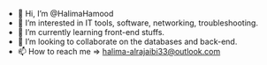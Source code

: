 - 👋 Hi, I’m @HalimaHamood
- 👀 I’m interested in IT tools, software, networking, troubleshooting.
- 🌱 I’m currently learning front-end stuffs.
- 💞️ I’m looking to collaborate on the databases and back-end.
- 📫 How to reach me => halima-alrajaibi33@outlook.com


